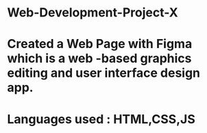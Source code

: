 # Web-Development-Project-X
# Created a Web Page with Figma which is a web -based graphics editing and user interface design app.
# Languages used : HTML,CSS,JS
